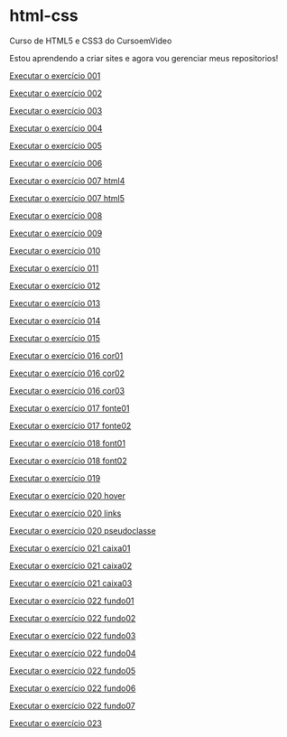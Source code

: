 # html-css
 Curso de HTML5 e CSS3 do CursoemVideo

Estou aprendendo a criar sites e agora vou gerenciar meus repositorios!

<a href= "https://sandroopacheco.github.io/html-css/exercicios/ex001/index.html" target="blank">Executar o exercício 001</a>

<a href= "https://sandroopacheco.github.io/html-css/exercicios/ex002/index.html" target="blank">Executar o exercício 002</a>

<a href= "https://sandroopacheco.github.io/html-css/exercicios/ex003/index.html" target="blank">Executar o exercício 003</a>

<a href= "https://sandroopacheco.github.io/html-css/exercicios/ex004/index.html" target="blank">Executar o exercício 004</a>

<a href= "https://sandroopacheco.github.io/html-css/exercicios/ex005/index.html" target="blank">Executar o exercício 005</a>

<a href= "https://sandroopacheco.github.io/html-css/exercicios/ex006/index.html" target="blank">Executar o exercício 006</a>

<a href= "https://sandroopacheco.github.io/html-css/exercicios/ex007/html4.html" target="blank">Executar o exercício 007 html4</a>

<a href= "https://sandroopacheco.github.io/html-css/exercicios/ex007/html5.html" target="blank">Executar o exercício 007 html5</a>

<a href= "https://sandroopacheco.github.io/html-css/exercicios/ex008/index.html" target="blank">Executar o exercício 008</a>

<a href= "https://sandroopacheco.github.io/html-css/exercicios/ex009/index.html" target="blank">Executar o exercício 009</a>

<a href= "https://sandroopacheco.github.io/html-css/exercicios/ex010/index.html" target="blank">Executar o exercício 010</a>

<a href= "https://sandroopacheco.github.io/html-css/exercicios/ex011/index.html" target="blank">Executar o exercício 011</a>

<a href= "https://sandroopacheco.github.io/html-css/exercicios/ex012/index.html" target="blank">Executar o exercício 012</a>

<a href= "https://sandroopacheco.github.io/html-css/exercicios/ex013/index.html" target="blank">Executar o exercício 013</a>

<a href= "https://sandroopacheco.github.io/html-css/exercicios/ex014/index.html" target="blank">Executar o exercício 014</a>

<a href= "https://sandroopacheco.github.io/html-css/exercicios/ex015/index.html" target="blank">Executar o exercício 015</a>

<a href= "https://sandroopacheco.github.io/html-css/exercicios/ex016/cor01.html" target="blank">Executar o exercício 016 cor01</a>

<a href= "https://sandroopacheco.github.io/html-css/exercicios/ex016/cor02.html" target="blank">Executar o exercício 016 cor02</a>

<a href= "https://sandroopacheco.github.io/html-css/exercicios/ex016/cor03.html" target="blank">Executar o exercício 016 cor03</a>

<a href= "https://sandroopacheco.github.io/html-css/exercicios/ex017/fonte01.html" target="blank">Executar o exercício 017 fonte01</a>

<a href= "https://sandroopacheco.github.io/html-css/exercicios/ex017/fonte02.html" target="blank">Executar o exercício 017 fonte02</a>

<a href= "https://sandroopacheco.github.io/html-css/exercicios/ex018/fonte01.html" target="blank">Executar o exercício 018 font01</a>

<a href= "https://sandroopacheco.github.io/html-css/exercicios/ex018/fonte02.html" target="blank">Executar o exercício 018 font02</a>

<a href= "https://sandroopacheco.github.io/html-css/exercicios/ex019/seletor01.html" target="blank">Executar o exercício 019</a>

<a href= "https://sandroopacheco.github.io/html-css/exercicios/ex020/hover.html" target="blank">Executar o exercício 020 hover</a>

<a href= "https://sandroopacheco.github.io/html-css/exercicios/ex020/links.html" target="blank">Executar o exercício 020 links</a>

<a href= "https://sandroopacheco.github.io/html-css/exercicios/ex020/pseudoclasse.html" target="blank">Executar o exercício 020 pseudoclasse</a>

<a href= "https://sandroopacheco.github.io/html-css/exercicios/ex021/caixa01.html" target="blank">Executar o exercício 021 caixa01</a>

<a href= "https://sandroopacheco.github.io/html-css/exercicios/ex021/caixa02.html" target="blank">Executar o exercício 021 caixa02</a>

<a href= "https://sandroopacheco.github.io/html-css/exercicios/ex021/caixa03.html" target="blank">Executar o exercício 021 caixa03</a>

<a href= "https://sandroopacheco.github.io/html-css/exercicios/ex022/fundo001.html" target="blank">Executar o exercício 022 fundo01</a>

<a href= "https://sandroopacheco.github.io/html-css/exercicios/ex022/fundo002.html" target="blank">Executar o exercício 022 fundo02</a>

<a href= "https://sandroopacheco.github.io/html-css/exercicios/ex022/fundo003.html" target="blank">Executar o exercício 022 fundo03</a>

<a href= "https://sandroopacheco.github.io/html-css/exercicios/ex022/fundo004.html" target="blank">Executar o exercício 022 fundo04</a>

<a href= "https://sandroopacheco.github.io/html-css/exercicios/ex022/fundo005.html" target="blank">Executar o exercício 022 fundo05</a>

<a href= "https://sandroopacheco.github.io/html-css/exercicios/ex022/fundo006.html" target="blank">Executar o exercício 022 fundo06</a>

<a href= "https://sandroopacheco.github.io/html-css/exercicios/ex022/fundo007.html" target="blank">Executar o exercício 022 fundo07</a>

<a href= "https://sandroopacheco.github.io/html-css/exercicios/ex023/tabela001.html" target="blank">Executar o exercício 023</a>
